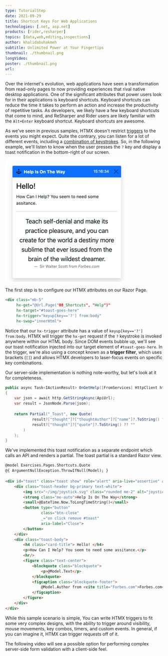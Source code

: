 ```yaml
---
type: TutorialStep
date: 2021-09-29
title: Shortcut Keys For Web Applications
technologies: [.net, asp.net]
products: [rider,resharper]
topics: [data,web,editing,inspections]
author: khalidabuhakmeh
subtitle: Unlimited Power at Your Fingertips
thumbnail: ./thumbnail.png
longVideo:
poster: ./thumbnail.png
url:
---
```


Over the internet's evolution, web applications have seen a transformation from read-only pages to now providing experiences that rival native desktop applications. One of the significant attributes that power users look for in their applications is keyboard shortcuts. Keyboard shortcuts can reduce the time it takes to perform an action and increase the productivity of repetitive tasks. As developers, we likely have a few keyboard shortcuts that come to mind, and ReSharper and Rider users are likely familiar with the `Alt+Enter` keyboard shortcut. Keyboard shortcuts are awesome.

As we've seen in previous samples, HTMX doesn't restrict [triggers](https://htmx.org/attributes/hx-trigger/) to the events you might expect. Quite the contrary, you can listen for a lot of different events, including a [combination of keystrokes](https://htmx.org/attributes/hx-trigger/). So, in the following example, we'll listen to know when the user presses the `?` key and display a toast notification in the bottom-right of our screen.

![toast notification on the screen](img.png)

The first step is to configure our HTMX attributes on our Razor Page.

```html
<div class="mb-5" 
     hx-get="@Url.Page("08_Shortcuts", "Help")"
     hx-target="#toast-goes-here"
     hx-trigger="keyup[key=='?'] from:body"
     hx-swap="innerHtml">
```

Notice that our `hx-trigger` attribute has a value of `keyup[key=='?'] from:body`. HTMX will trigger the `hx-get` request if the `?` keystroke is invoked anywhere within our HTML body. Since DOM events bubble up, we'll see our toast notification injected into our target element of `#toast-goes-here`. In the trigger, we're also using a concept known as a **trigger filter**, which uses brackets (`[]`) and allows HTMX developers to laser-focus events on specific key combinations.

Our server-side implementation is nothing note-worthy, but let's look at it for completeness.

```c#
public async Task<IActionResult> OnGetHelp([FromServices] HttpClient http)
{
    var json = await http.GetStringAsync(ApiUrl);
    var result = JsonNode.Parse(json);

    return Partial("_Toast", new Quote(
            result?["thought"]?["thoughtAuthor"]?["name"]?.ToString() ?? "",
            result?["thought"]?["quote"]?.ToString() ?? ""
        )
    );
}
```

We've implemented this toast notification as a separate endpoint which calls an API and renders a partial. The toast partial is a standard Razor view.

```html
@model Exercises.Pages.Shortcuts.Quote
@{ ArgumentNullException.ThrowIfNull(Model); }

<div id="toast" class="toast show" role="alert" aria-live="assertive" aria-atomic="true">
    <div class="toast-header bg-primary text-white">
        <img src="~/img/joystick.svg" class="rounded me-2" alt="joystick">
        <strong class="me-auto">Help Is On The Way</strong>
        <small>@DateTime.Now.ToLongTimeString()</small>
        <button type="button"
                class="btn-close"
                _="on click remove #toast"
                aria-label="Close">
        </button>
    </div>
    <div class="toast-body">
        <h4 class="card-title"> Hello! </h4>
        <p>How Can I Help? You seem to need some assitance.</p>
        <hr/>
        <figure class="text-center">
            <blockquote class="blockquote">
                <p>@Model.Text</p>
            </blockquote>
            <figcaption class="blockquote-footer">
                @Model.Author from <cite title="Forbes.com">Forbes.com</cite>
            </figcaption>
        </figure>
    </div>
</div>
```

While this sample scenario is simple, You can write HTMX triggers to fit some very complex designs, with the ability to trigger around visibility, mouse movements, key combos, timers, and custom events. In general, if you can imagine it, HTMX can trigger requests off of it.

The following video will see a possible option for performing complex server-side form validation with a client-side feel.